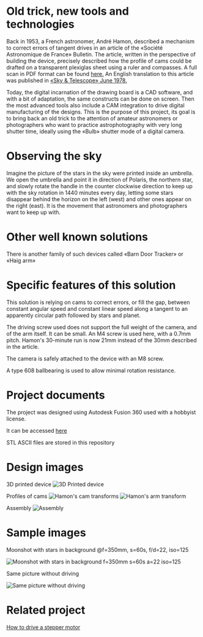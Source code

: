 # Old trick, new tools and technologies
Back in 1953, a French astronomer, André Hamon, described a mechanism to correct errors of tangent drives in an article of the «Société Astronomique de France» Bulletin.
The article, written in the perspective of building the device, precisely described how the profile of cams could be drafted on a transparent plexiglas sheet using a ruler and compasses. A full scan in PDF format can be found [here.](http://www.astrosurf.com/astroptics/files/hamon_1953.pdf)
An English translation to this article was published in [«Sky & Telescope» June 1978.](https://archive.org/details/Sky_and_Telescope_1978-06-pdf/page/n73)

Today, the digital incarnation of the drawing board is a CAD software, and with a bit of adaptation, the same constructs can be done on screen. Then the most advanced tools also include a CAM integration to drive digital manufacturing of the designs.
This is the purpose of this project, its goal is to bring back an old trick to the attention of amateur astronomers or photographers who want to practice astrophotography with very long shutter time, ideally using the «Bulb» shutter mode of a digital camera.

# Observing the sky
Imagine the picture of the stars in the sky were printed inside an umbrella. We open the umbrella and point it in direction of Polaris, the northern star, and slowly rotate the handle in the counter clockwise direction to keep up with the sky rotation in 1440 minutes every day, letting some stars disappear behind the horizon on the left (west) and other ones appear on the right (east). It is the movement that astronomers and photographers want to keep up with.

# Other well known solutions
There is another family of such devices called «Barn Door Tracker» or «Haig arm»

# Specific features of this solution
This solution is relying on cams to correct errors, or fill the gap, between constant angular speed and constant linear speed along a tangent to an apparently circular path followed by stars and planet.

The driving screw used does not support the full weight of the camera, and of the arm itself. It can be small. An M4 screw is used here, with a 0.7mm pitch. Hamon's 30-minute run is now 21mm instead of the 30mm described in the article.

The camera is safely attached to the device with an M8 screw.

A type 608 ballbearing is used to allow minimal rotation resistance.

# Project documents
The project was designed using Autodesk Fusion 360 used with a hobbyist license.

It can be accessed [here](https://a360.co/2JHPxIf)

STL ASCII files are stored in this repository

# Design images
3D printed device
![3D Printed device](images/setup.jpg)

Profiles of cams
![Hamon's cam transforms](/images/scrolling-cam-profile-sketch.png)
![Hamon's arm transform](/images/arm-cam-profile-sketch.png)

Assembly
![Assembly](/images/Assembly.png)

# Sample images
Moonshot with stars in background @f=350mm, s=60s, f/d=22, iso=125 

![Moonshot with stars in background f=350mm s=60s a=22 iso=125](/images/s60-a22-iso125.JPG)

Same picture without driving

![Same picture without driving](/images/no-drive.JPG)

# Related project
[How to drive a stepper motor](https://github.com/jaypeeds/StarTracker)
